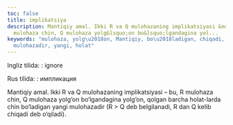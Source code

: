 ```yaml
---
toc: false
title: implikatsiya
description: Mantiqiy amal. Ikki R va Q mulohazaning implikatsiyasi &ndash; bu, R
  mulohaza chin, Q mulohaza yolg&lsquo;on bo&lsquo;lgandagina yol...
keywords: "mulohaza, yolg\u2018on, Mantiqiy, bo\u2018ladigan, chiqadi, kelib, belgilanadi,
  mulohazadir, yangi, holat"
---
```


Ingliz tilida:
:   ignore

Rus tilida:
:   импликация

Mantiqiy amal. Ikki R va Q mulohazaning implikatsiyasi – bu, R mulohaza chin, Q mulohaza yolg‘on bo‘lgandagina yolg‘on, qolgan barcha holat-larda chin bo‘ladigan yangi mulohazadir (R > Q deb belgilanadi, R dan Q kelib chiqadi deb o‘qiladi).